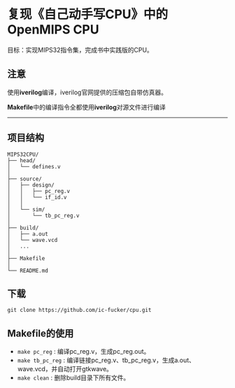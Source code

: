 # 复现《自己动手写CPU》中的OpenMIPS CPU

目标：实现MIPS32指令集，完成书中实践版的CPU。

## 注意

使用**iverilog**编译，iverilog官网提供的压缩包自带仿真器。

**Makefile**中的编译指令全都使用**iverilog**对源文件进行编译

---

## 项目结构

    MIPS32CPU/ 
    ├── head/ 
    │   └── defines.v 
    │       
    ├── source/ 
    │   ├── design/ 
    │   │   ├── pc_reg.v 
    │   │   └── if_id.v 
    │   │   
    │   └── sim/ 
    │       └── tb_pc_reg.v 
    │ 
    ├── build/ 
    │   ├── a.out 
    │   └── wave.vcd 
    │   ... 
    │   
    ├── Makefile 
    │ 
    └── README.md

## 下载

`git clone https://github.com/ic-fucker/cpu.git`

## Makefile的使用

- `make pc_reg` : 编译pc_reg.v，生成pc_reg.out。  
- `make tb_pc_reg` : 编译链接pc_reg.v、tb_pc_reg.v，生成a.out、wave.vcd，并自动打开gtkwave。  
- `make clean` : 删除build目录下所有文件。  
